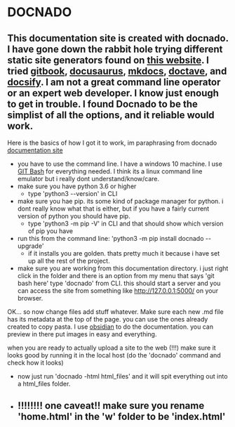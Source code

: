 # DOCNADO

This documentation site is created with docnado. I have gone down the rabbit hole trying different static site generators found on [this website](https://github.com/myles/awesome-static-generators). I tried [gitbook](https://www.gitbook.com/), [docusaurus](https://docusaurus.io/), [mkdocs](https://www.mkdocs.org/), [doctave](https://github.com/Doctave/doctave), and [docsify](https://docsify.js.org/#/). I am not a great command line operator or an expert web developer. I know just enough to get in trouble. 
I found Docnado to be the simplist of all the options, and it reliable would work. 
---
Here is the basics of how I got it to work, im paraphrasing from docnado [documentation site](https://heinventions.github.io/docnado-site/example-site/w/home.html)

- you have to use the command line. I have a windows 10 machine. I use [GIT Bash](https://gitforwindows.org/) for everything needed. I think its a linux command line emulator but i really dont understand/know/care. 
- make sure you have python 3.6 or higher
	- type 'python3 --version' in CLI
- make sure you hae pip. its some kind of package manager for python. i dont really know what that is either, but if you have a fairly current version of python you should have pip. 
	- type 'python3 -m pip -V' in CLI and that should show which version of pip you have
- run this from the command line: 'python3 -m pip install docnado --upgrade'
	- if it installs you are golden. thats pretty much it because i have set up all the rest of the project.
- make sure you are working from this documentation directory. i just right click in the folder and there is an option from my menu that says 'git bash here'  type 'docnado' from CLI. this should start a server and you can access the site from something like http://127.0.0.1:5000/ on your browser.  

OK... so now change files add stuff whatever. Make sure each new .md file has its metadata at the top of the page. you can use the ones already created to copy pasta. 
I use [obsidian](https://obsidian.md/) to do the documentation. you can preview in there put images in easy and everything.  

when you are ready to actually upload a site to the web (!!!) make sure it looks good by running it in the local host (do the 'docnado' command and check how it looks)
 - now just run 'docnado -html html_files' and it will spit everything out into a html_files folder.
 - ##  !!!!!!!! one caveat!! make sure you rename 'home.html' in the 'w' folder to be 'index.html'


